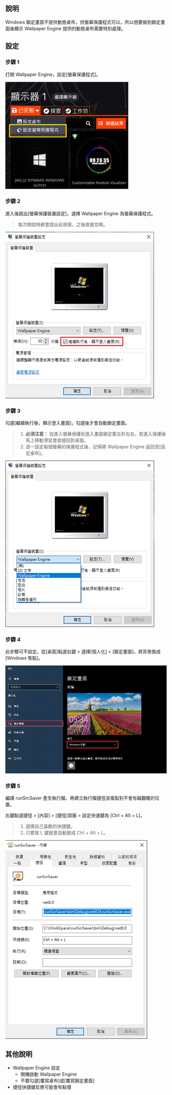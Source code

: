 ## 說明
Windows 鎖定畫面不提供動態桌布，但螢幕保護程式可以，所以想要做到鎖定畫面後顯示 Wallpaper Engine 提供的動態桌布需要特別處理。

## 設定

### 步驟 1

打開 Wallpaper Engine，設定[螢幕保護程式]。

![](https://github.com/shao0324/runScrSaver/blob/main/img/setting%201.png)

### 步驟 2

進入後跳出[螢幕保護裝置設定]，選擇 Wallpaper Engine 為螢幕保護程式。

> 每次開啟時都會跳出此視窗，之後直接忽略。

![](https://github.com/shao0324/runScrSaver/blob/main/img/setting%202.png)

### 步驟 3

勾選[繼續執行後，顯示登入畫面]，勾選後才會自動鎖定畫面。

> 1. **必須注意：** 從進入螢幕保護到進入畫面鎖定要五秒左右，若進入保護後馬上移動滑鼠會直接回到桌面。
> 2. 逐一設定每個螢幕的保護程式後，記得將 Wallpaper Engine 返回至[設定桌布]。

![](https://github.com/shao0324/runScrSaver/blob/main/img/setting%203.png)

### 步驟 4

此步驟可不設定。從[桌面]點選右鍵 > 選擇[個人化] > [鎖定畫面]，將背景換成[Windows 焦點]。

![](https://github.com/shao0324/runScrSaver/blob/main/img/setting%204.png)

### 步驟 5

編譯 runSrcSaver 產生執行檔，再建立執行檔捷徑並複製到不會有礙觀瞻的位置。

右鍵點選捷徑 > [內容] > [捷徑]頁籤 > 設定快速鍵為 [Ctrl + Alt + L]。
> 1. 選擇自己喜歡的快捷鍵。
> 2. 只要按 L 鍵就會自動變成 Ctrl + Alt + L。

![](https://github.com/shao0324/runScrSaver/blob/main/img/setting%205.png)

## 其他說明

* Wallpaper Engine 設定
  * 開機啟動 Wallpaper Engine
  * 不要勾選[覆寫桌布]或[覆寫鎖定畫面]
* 捷徑快捷鍵反應可能會有點慢
